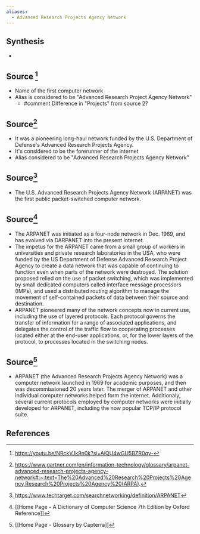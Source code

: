 ```yaml
---
aliases:
  - Advanced Research Projects Agency Network
---
```

## Synthesis
- 
## Source [^1]
- Name of the first computer network
- Alias is considered to be "Advanced Research Project Agency Network"
	- #comment Difference in "Projects" from source 2?

## Source[^2]
- It was a pioneering long-haul network funded by the U.S. Department of Defense's Advanced Research Projects Agency. 
- It's considered to be the forerunner of the internet
- Alias considered to be "Advanced Research Projects Agency Network"

## Source[^3]
- The U.S. Advanced Research Projects Agency Network (ARPANET) was the first public packet-switched computer network.
## Source[^4]
- The ARPANET was initiated as a four-node network in Dec. 1969, and has evolved via DARPANET into the present Internet.
- The impetus for the ARPANET came from a small group of workers in universities and private research laboratories in the USA, who were funded by the US Department of Defense Advanced Research Project Agency to create a data network that was capable of continuing to function even when parts of the network were destroyed. The solution proposed relied on the use of packet switching, which was implemented by small dedicated computers called interface message processors (IMPs), and used a distributed routing algorithm to manage the movement of self-contained packets of data between their source and destination.
- ARPANET pioneered many of the network concepts now in current use, including the use of layered protocols. Each protocol governs the transfer of information for a range of associated applications, and delegates the control of the traffic flow to cooperating processes located either at the end-user applications, or, for the lower layers of the protocol, to processes located in the switching nodes.
## Source[^5]
- ARPANET (the Advanced Research Projects Agency Network) was a computer network launched in 1969 for academic purposes, and then was decommissioned 20 years later. The merger of ARPANET and other individual computer networks helped form the internet. Additionaly, several current protocols employed by computer networks were initially developed for ARPANET, including the now popular TCP/IP protocol suite.
## References

[^1]: https://youtu.be/NRckVJk9n0k?si=AiQU4wGU5BZR0qv-
[^2]: https://www.gartner.com/en/information-technology/glossary/arpanet-advanced-research-projects-agency-network#:~:text=The%20Advanced%20Research%20Projects%20Agency,Research%20Projects%20Agency%20(ARPA).
[^3]: https://www.techtarget.com/searchnetworking/definition/ARPANET
[^4]: [[Home Page - A Dictionary of Computer Science 7th Edition by Oxford Reference]]
[^5]: [[Home Page - Glossary by Capterra]]